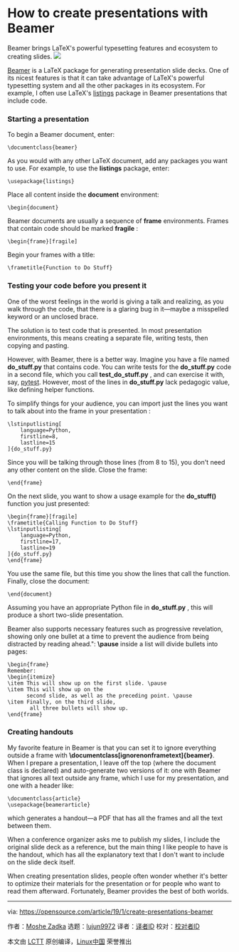 [#]: collector: (lujun9972)
[#]: translator: (geekpi)
[#]: reviewer: ( )
[#]: publisher: ( )
[#]: url: ( )
[#]: subject: (How to create presentations with Beamer)
[#]: via: (https://opensource.com/article/19/1/create-presentations-beamer)
[#]: author: (Moshe Zadka https://opensource.com/users/moshez)

How to create presentations with Beamer
======
Beamer brings LaTeX's powerful typesetting features and ecosystem to creating slides.
![](https://opensource.com/sites/default/files/styles/image-full-size/public/lead-images/bus_presentation.png?itok=CQeyO61b)

[Beamer][1] is a LaTeX package for generating presentation slide decks. One of its nicest features is that it can take advantage of LaTeX's powerful typesetting system and all the other packages in its ecosystem. For example, I often use LaTeX's [listings][2] package in Beamer presentations that include code.

### Starting a presentation

To begin a Beamer document, enter:

```
\documentclass{beamer}
```

As you would with any other LaTeX document, add any packages you want to use. For example, to use the **listings** package, enter:

```
\usepackage{listings}
```

Place all content inside the **document** environment:

```
\begin{document}
```

Beamer documents are usually a sequence of **frame** environments. Frames that contain code should be marked **fragile** :

```
\begin{frame}[fragile]
```

Begin your frames with a title:

```
\frametitle{Function to Do Stuff}
```

### Testing your code before you present it

One of the worst feelings in the world is giving a talk and realizing, as you walk through the code, that there is a glaring bug in it—maybe a misspelled keyword or an unclosed brace.

The solution is to test code that is presented. In most presentation environments, this means creating a separate file, writing tests, then copying and pasting.

However, with Beamer, there is a better way. Imagine you have a file named **do_stuff.py** that contains code. You can write tests for the **do_stuff.py** code in a second file, which you call **test_do_stuff.py** , and can exercise it with, say, [pytest][3]. However, most of the lines in **do_stuff.py** lack pedagogic value, like defining helper functions.

To simplify things for your audience, you can import just the lines you want to talk about into the frame in your presentation :

```
\lstinputlisting[
    language=Python,
    firstline=8,
    lastline=15
]{do_stuff.py}
```

Since you will be talking through those lines (from 8 to 15), you don't need any other content on the slide. Close the frame:

```
\end{frame}
```

On the next slide, you want to show a usage example for the **do_stuff()** function you just presented:

```
\begin{frame}[fragile]
\frametitle{Calling Function to Do Stuff}
\lstinputlisting[
    language=Python,
    firstline=17,
    lastline=19
]{do_stuff.py}
\end{frame}
```

You use the same file, but this time you show the lines that call the function. Finally, close the document:

```
\end{document}
```

Assuming you have an appropriate Python file in **do_stuff.py** , this will produce a short two-slide presentation.

Beamer also supports necessary features such as progressive revelation, showing only one bullet at a time to prevent the audience from being distracted by reading ahead.": **\pause** inside a list will divide bullets into pages:

```
\begin{frame}
Remember:
\begin{itemize}
\item This will show up on the first slide. \pause
\item This will show up on the
      second slide, as well as the preceding point. \pause
\item Finally, on the third slide,
       all three bullets will show up.
\end{frame}
```

### Creating handouts

My favorite feature in Beamer is that you can set it to ignore everything outside a frame with **\documentclass[ignorenonframetext]{beamer}**. When I prepare a presentation, I leave off the top (where the document class is declared) and auto-generate two versions of it: one with Beamer that ignores all text outside any frame, which I use for my presentation, and one with a header like:

```
\documentclass{article}
\usepackage{beamerarticle}
```

which generates a handout—a PDF that has all the frames and all the text between them.

When a conference organizer asks me to publish my slides, I include the original slide deck as a reference, but the main thing I like people to have is the handout, which has all the explanatory text that I don't want to include on the slide deck itself.

When creating presentation slides, people often wonder whether it's better to optimize their materials for the presentation or for people who want to read them afterward. Fortunately, Beamer provides the best of both worlds.

--------------------------------------------------------------------------------

via: https://opensource.com/article/19/1/create-presentations-beamer

作者：[Moshe Zadka][a]
选题：[lujun9972][b]
译者：[译者ID](https://github.com/译者ID)
校对：[校对者ID](https://github.com/校对者ID)

本文由 [LCTT](https://github.com/LCTT/TranslateProject) 原创编译，[Linux中国](https://linux.cn/) 荣誉推出

[a]: https://opensource.com/users/moshez
[b]: https://github.com/lujun9972
[1]: https://www.overleaf.com/learn/latex/Beamer
[2]: https://www.overleaf.com/learn/latex/Code_listing
[3]: https://docs.pytest.org/en/latest/
